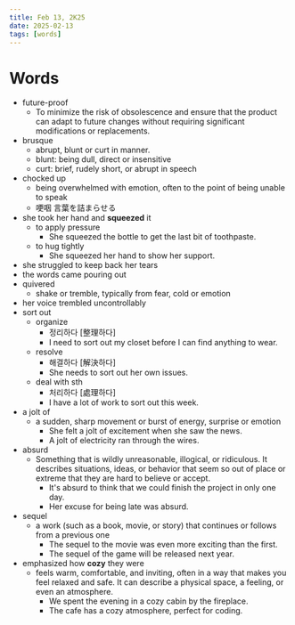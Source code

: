 ```yaml
---
title: Feb 13, 2K25
date: 2025-02-13
tags: [words]
---
```


# Words

- future-proof
  - To minimize the risk of obsolescence and ensure that the product can adapt to future changes without requiring significant modifications or replacements.
- brusque
  - abrupt, blunt or curt in manner.
  - blunt: being dull, direct or insensitive
  - curt: brief, rudely short, or abrupt in speech
- chocked up
  - being overwhelmed with emotion, often to the point of being unable to speak
  - 哽咽 言葉を詰まらせる
- she took her hand and **squeezed** it
  - to apply pressure
    - She squeezed the bottle to get the last bit of toothpaste.
  - to hug tightly
    - She squeezed her hand to show her support.
- she struggled to keep back her tears
- the words came pouring out
- quivered
  - shake or tremble, typically from fear, cold or emotion
- her voice trembled uncontrollably
- sort out
  - organize
    - 정리하다 [整理하다]
    - I need to sort out my closet before I can find anything to wear.
  - resolve
    - 해결하다 [解決하다]
    - She needs to sort out her own issues.
  - deal with sth
    - 처리하다 [處理하다]
    - I have a lot of work to sort out this week.
- a jolt of
  - a sudden, sharp movement or burst of energy, surprise or emotion
    - She felt a jolt of excitement when she saw the news.
    - A jolt of electricity ran through the wires.
- absurd
  - Something that is wildly unreasonable, illogical, or ridiculous. It describes situations, ideas, or behavior that seem so out of place or extreme that they are hard to believe or accept.
    - It's absurd to think that we could finish the project in only one day.
    - Her excuse for being late was absurd.
- sequel
  - a work (such as a book, movie, or story) that continues or follows from a previous one
    - The sequel to the movie was even more exciting than the first.
    - The sequel of the game will be released next year.
- emphasized how **cozy** they were
  - feels warm, comfortable, and inviting, often in a way that makes you feel relaxed and safe. It can describe a physical space, a feeling, or even an atmosphere.
    - We spent the evening in a cozy cabin by the fireplace.
    - The cafe has a cozy atmosphere, perfect for coding.